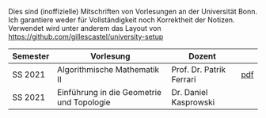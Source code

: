 Dies sind (inoffizielle) Mitschriften von Vorlesungen an der Universität Bonn.
Ich garantiere weder für Vollständigkeit noch Korrektheit der Notizen.
Verwendet wird unter anderem das Layout von
https://github.com/gillescastel/university-setup


| Semester | Vorlesung | Dozent | |
| --- | --- | --- | --- |
| SS 2021 | Algorithmische Mathematik II | Prof. Dr. Patrik Ferrari | [pdf](https://.github.com/kesslermaximilian/LectureNotesBonn/algorithmische-mathematik-2/master.pdf) |
| SS 2021 | Einführung in die Geometrie und Topologie | Dr. Daniel Kasprowski | |
